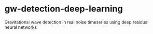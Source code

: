 # gw-detection-deep-learning
Gravitational wave detection in real noise timeseries using deep residual neural networks
